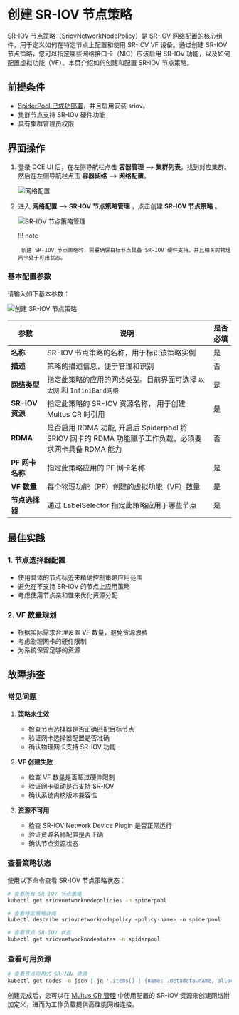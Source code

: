 # 创建 SR-IOV 节点策略

SR-IOV 节点策略（SriovNetworkNodePolicy）是 SR-IOV 网络配置的核心组件，用于定义如何在特定节点上配置和使用 SR-IOV VF 设备。通过创建 SR-IOV 节点策略，您可以指定哪些网络接口卡（NIC）应该启用 SR-IOV 功能，以及如何配置虚拟功能（VF）。本页介绍如何创建和配置 SR-IOV 节点策略。

## 前提条件

- [SpiderPool 已成功部署](https://docs.daocloud.io/network/modules/spiderpool/install.html)，并且启用安装 sriov。
- 集群节点支持 SR-IOV 硬件功能
- 具有集群管理员权限

## 界面操作

1. 登录 DCE UI 后，在左侧导航栏点击 __容器管理__ —> __集群列表__，找到对应集群。然后在左侧导航栏点击 __容器网络__ —> __网络配置__。

    ![网络配置](https://docs.daocloud.io/daocloud-docs-images/docs/zh/docs/network/images/networkconfig01.png)

2. 进入 __网络配置__ —> __SR-IOV 节点策略管理__ ，点击创建 __SR-IOV 节点策略__ 。

    ![SR-IOV 节点策略管理](https://docs.daocloud.io/daocloud-docs-images/docs/zh/docs/network/images/sriov-policy01.png)

    !!! note

        创建 SR-IOV 节点策略时，需要确保目标节点具备 SR-IOV 硬件支持，并且相关的物理网卡处于可用状态。

### 基本配置参数

请输入如下基本参数：

![创建 SR-IOV 节点策略](https://docs.daocloud.io/daocloud-docs-images/docs/zh/docs/network/images/sriov-policy02.png)

| 参数 | 说明 | 是否必填 |
| ---- | ---- | ---- |
| **名称** | SR-IOV 节点策略的名称，用于标识该策略实例 | 是 |
| **描述** | 策略的描述信息，便于管理和识别 | 否 |
| **网络类型** | 指定此策略的应用的网络类型。目前界面可选择 `以太网` 和 `InfiniBand网络` | 是 |
| **SR-IOV 资源** | 指定此策略的 SR-IOV 资源名称， 用于创建 Multus CR 时引用 | 是 |
| **RDMA** | 是否启用 RDMA 功能, 开启后 Spiderpool 将 SRIOV 网卡的 RDMA 功能赋予工作负载，必须要求网卡具备 RDMA 能力 | 否 |
| **PF 网卡名称** | 指定此策略应用的 PF 网卡名称 | 是 |
| **VF 数量** | 每个物理功能（PF）创建的虚拟功能（VF）数量 | 是 |
| **节点选择器** | 通过 LabelSelector 指定此策略应用于哪些节点 | 是 |

## 最佳实践

### 1. 节点选择器配置

- 使用具体的节点标签来精确控制策略应用范围
- 避免在不支持 SR-IOV 的节点上应用策略
- 考虑使用节点亲和性来优化资源分配

### 2. VF 数量规划

- 根据实际需求合理设置 VF 数量，避免资源浪费
- 考虑物理网卡的硬件限制
- 为系统保留足够的资源

## 故障排查

### 常见问题

1. **策略未生效**
   - 检查节点选择器是否正确匹配目标节点
   - 验证网卡选择器配置是否准确
   - 确认物理网卡支持 SR-IOV 功能

2. **VF 创建失败**
   - 检查 VF 数量是否超过硬件限制
   - 验证网卡驱动是否支持 SR-IOV
   - 确认系统内核版本兼容性

3. **资源不可用**
   - 检查 SR-IOV Network Device Plugin 是否正常运行
   - 验证资源名称配置是否正确
   - 确认节点资源状态

### 查看策略状态

使用以下命令查看 SR-IOV 节点策略状态：

```bash
# 查看所有 SR-IOV 节点策略
kubectl get sriovnetworknodepolicies -n spiderpool

# 查看特定策略详情
kubectl describe sriovnetworknodepolicy <policy-name> -n spiderpool

# 查看节点 SR-IOV 状态
kubectl get sriovnetworknodestates -n spiderpool
```

### 查看可用资源

```bash
# 查看节点可用的 SR-IOV 资源
kubectl get nodes -o json | jq '.items[] | {name: .metadata.name, allocatable: .status.allocatable} | select(.allocatable | keys[] | contains("sriov"))'
```

创建完成后，您可以在 [Multus CR 管理](multus-cr.md) 中使用配置的 SR-IOV 资源来创建网络附加定义，进而为工作负载提供高性能网络连接。
